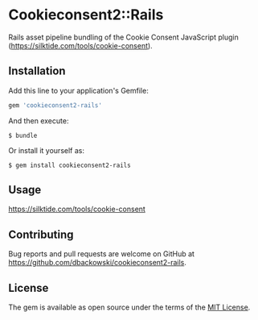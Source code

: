 # Cookieconsent2::Rails

Rails asset pipeline bundling of the Cookie Consent JavaScript plugin (https://silktide.com/tools/cookie-consent).

## Installation

Add this line to your application's Gemfile:

```ruby
gem 'cookieconsent2-rails'
```

And then execute:

    $ bundle

Or install it yourself as:

    $ gem install cookieconsent2-rails

## Usage

https://silktide.com/tools/cookie-consent

## Contributing

Bug reports and pull requests are welcome on GitHub at https://github.com/dbackowski/cookieconsent2-rails.


## License

The gem is available as open source under the terms of the [MIT License](http://opensource.org/licenses/MIT).

